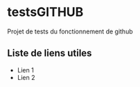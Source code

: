 # testsGITHUB
Projet de tests du fonctionnement de github

## Liste de liens utiles

* Lien 1 
* Lien 2
